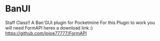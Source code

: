# BanUI
Staff Class!!
A Ban'GUI plugin for Pocketmine
For this Plugin to work you will need FormAPI heres a download link :) 
https://github.com/jojoe77777/FormAPI

